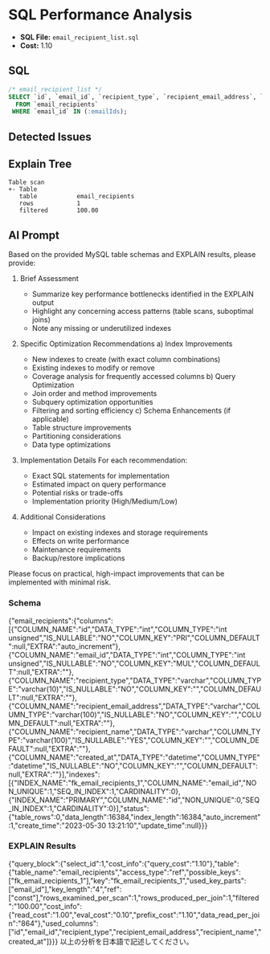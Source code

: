 # SQL Performance Analysis
- **SQL File:** `email_recipient_list.sql`
- **Cost:** 1.10

## SQL
```sql
/* email_recipient_list */
SELECT `id`, `email_id`, `recipient_type`, `recipient_email_address`, `recipient_name`, `created_at`
  FROM `email_recipients`
 WHERE `email_id` IN (:emailIds);

```

## Detected Issues


## Explain Tree
```
Table scan
+- Table
   table           email_recipients
   rows            1
   filtered        100.00
```

## AI Prompt
Based on the provided MySQL table schemas and EXPLAIN results, please provide:

1. Brief Assessment
   - Summarize key performance bottlenecks identified in the EXPLAIN output
   - Highlight any concerning access patterns (table scans, suboptimal joins)
   - Note any missing or underutilized indexes

2. Specific Optimization Recommendations
   a) Index Improvements
      - New indexes to create (with exact column combinations)
      - Existing indexes to modify or remove
      - Coverage analysis for frequently accessed columns
   b) Query Optimization
      - Join order and method improvements
      - Subquery optimization opportunities
      - Filtering and sorting efficiency
   c) Schema Enhancements (if applicable)
      - Table structure improvements
      - Partitioning considerations
      - Data type optimizations

3. Implementation Details
   For each recommendation:
     - Exact SQL statements for implementation
     - Estimated impact on query performance
     - Potential risks or trade-offs
     - Implementation priority (High/Medium/Low)

4. Additional Considerations
   - Impact on existing indexes and storage requirements
   - Effects on write performance
   - Maintenance requirements
   - Backup/restore implications

Please focus on practical, high-impact improvements that can be implemented with minimal risk.

### Schema
{"email_recipients":{"columns":[{"COLUMN_NAME":"id","DATA_TYPE":"int","COLUMN_TYPE":"int unsigned","IS_NULLABLE":"NO","COLUMN_KEY":"PRI","COLUMN_DEFAULT":null,"EXTRA":"auto_increment"},{"COLUMN_NAME":"email_id","DATA_TYPE":"int","COLUMN_TYPE":"int unsigned","IS_NULLABLE":"NO","COLUMN_KEY":"MUL","COLUMN_DEFAULT":null,"EXTRA":""},{"COLUMN_NAME":"recipient_type","DATA_TYPE":"varchar","COLUMN_TYPE":"varchar(10)","IS_NULLABLE":"NO","COLUMN_KEY":"","COLUMN_DEFAULT":null,"EXTRA":""},{"COLUMN_NAME":"recipient_email_address","DATA_TYPE":"varchar","COLUMN_TYPE":"varchar(100)","IS_NULLABLE":"NO","COLUMN_KEY":"","COLUMN_DEFAULT":null,"EXTRA":""},{"COLUMN_NAME":"recipient_name","DATA_TYPE":"varchar","COLUMN_TYPE":"varchar(100)","IS_NULLABLE":"YES","COLUMN_KEY":"","COLUMN_DEFAULT":null,"EXTRA":""},{"COLUMN_NAME":"created_at","DATA_TYPE":"datetime","COLUMN_TYPE":"datetime","IS_NULLABLE":"NO","COLUMN_KEY":"","COLUMN_DEFAULT":null,"EXTRA":""}],"indexes":[{"INDEX_NAME":"fk_email_recipients_1","COLUMN_NAME":"email_id","NON_UNIQUE":1,"SEQ_IN_INDEX":1,"CARDINALITY":0},{"INDEX_NAME":"PRIMARY","COLUMN_NAME":"id","NON_UNIQUE":0,"SEQ_IN_INDEX":1,"CARDINALITY":0}],"status":{"table_rows":0,"data_length":16384,"index_length":16384,"auto_increment":1,"create_time":"2023-05-30 13:21:10","update_time":null}}}

### EXPLAIN Results
{"query_block":{"select_id":1,"cost_info":{"query_cost":"1.10"},"table":{"table_name":"email_recipients","access_type":"ref","possible_keys":["fk_email_recipients_1"],"key":"fk_email_recipients_1","used_key_parts":["email_id"],"key_length":"4","ref":["const"],"rows_examined_per_scan":1,"rows_produced_per_join":1,"filtered":"100.00","cost_info":{"read_cost":"1.00","eval_cost":"0.10","prefix_cost":"1.10","data_read_per_join":"864"},"used_columns":["id","email_id","recipient_type","recipient_email_address","recipient_name","created_at"]}}}
以上の分析を日本語で記述してください。